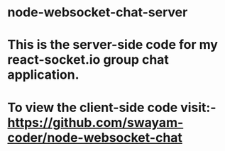 # node-websocket-chat-server
# This is the server-side code for my react-socket.io group chat application.
# To view the client-side code visit:- https://github.com/swayam-coder/node-websocket-chat 

